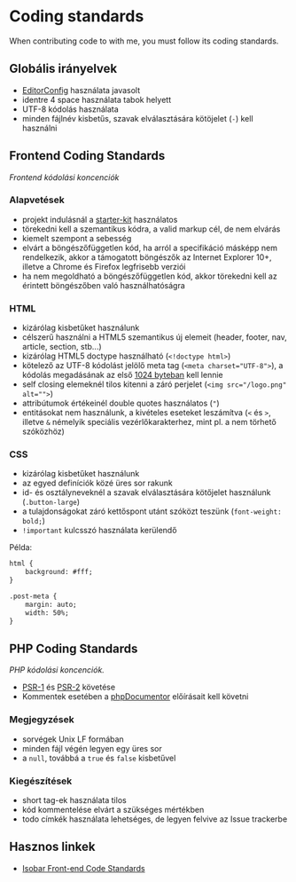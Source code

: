 # Coding standards
When contributing code to with me, you must follow its coding standards.

## Globális irányelvek

* [EditorConfig](http://editorconfig.org/) használata javasolt
* identre 4 space használata tabok helyett
* UTF-8 kódolás használata
* minden fájlnév kisbetűs, szavak elválasztására kötöjelet (`-`) kell használni

## Frontend Coding Standards
*Frontend kódolási koncenciók*

### Alapvetések

* projekt indulásnál a [starter-kit](https://github.com/StarZ3r0/starter-kit) használatos
* törekedni kell a szemantikus kódra, a valid markup cél, de nem elvárás
* kiemelt szempont a sebesség
* elvárt a böngészőfüggetlen kód, ha arról a specifikáció másképp nem rendelkezik, akkor a támogatott böngészők az Internet Explorer 10+, illetve a Chrome és Firefox legfrisebb verziói
* ha nem megoldható a böngészőfüggetlen kód, akkor törekedni kell az érintett böngészőben való használhatóságra

### HTML

* kizárólag kisbetűket használunk
* célszerű használni a HTML5 szemantikus új elemeit (header, footer, nav, article, section, stb...)
* kizárólag HTML5 doctype használható (`<!doctype html>`)
* kötelező az UTF-8 kódolást jelölő meta tag (`<meta charset="UTF-8">`), a kódolás megadásának az első [1024 byteban](http://www.whatwg.org/specs/web-apps/current-work/multipage/semantics.html#charset) kell lennie
* self closing elemeknél tilos kitenni a záró perjelet (`<img src="/logo.png" alt="">`)
* attribútumok értékeinél double quotes használatos (`"`)
* entitásokat nem használunk, a kivételes eseteket leszámítva (`<` és `>`, illetve `&` némelyik speciális vezérlőkarakterhez, mint pl. a nem törhető szóközhöz)

### CSS

* kizárólag kisbetűket használunk
* az egyed definíciók közé üres sor rakunk
* id- és osztályneveknél a szavak elválasztására kötőjelet használunk (`.button-large`)
* a tulajdonságokat záró kettőspont utánt szóközt teszünk (`font-weight: bold;`)
* `!important` kulcsszó használata kerülendő

Példa:
```html
html {
    background: #fff;
}

.post-meta {
    margin: auto;
    width: 50%;
}
```

## PHP Coding Standards
*PHP kódolási koncenciók.*

* [PSR-1](http://www.php-fig.org/psr/psr-1/) és [PSR-2](http://www.php-fig.org/psr/psr-2/) követése
* Kommentek esetében a [phpDocumentor](http://www.phpdoc.org/docs/latest/index.html) előírásait kell követni

### Megjegyzések

* sorvégek Unix LF formában
* minden fájl végén legyen egy üres sor
* a <code>null</code>, továbbá a <code>true</code> és <code>false</code> kisbetűvel

### Kiegészítések

* short tag-ek használata tilos
* kód kommentelése elvárt a szükséges mértékben
* todo címkék használata lehetséges, de legyen felvive az Issue trackerbe

## Hasznos linkek

* [Isobar Front-end Code Standards](https://isobar-idev.github.io/code-standards/)
